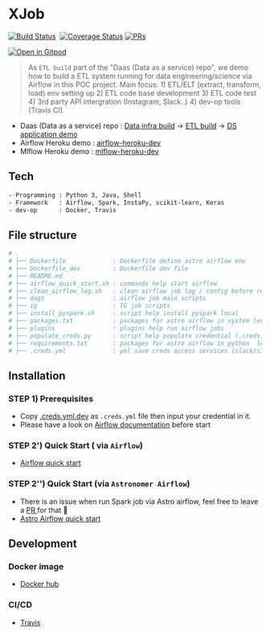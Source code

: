 # XJob

[![Build Status](https://img.shields.io/travis/yennanliu/Python.svg?label=Travis%20CI&logo=travis&style=flat-square)](https://travis-ci.org/yennanliu/Xjob)&nbsp;
[![Coverage Status](https://coveralls.io/repos/github/yennanliu/XJob/badge.svg)](https://coveralls.io/github/yennanliu/XJob)
[![PRs](https://img.shields.io/badge/PRs-welcome-6574cd.svg)](https://github.com/yennanliu/Xjob/pulls)

[![Open in Gitpod](https://gitpod.io/button/open-in-gitpod.svg?style=flat-square)](https://gitpod.io/#https://github.com/yennanliu/Xjob)

> As `ETL build` part of the "Daas (Data as a service) repo", we demo how to build a ETL system running for data engineering/science via Airflow in this POC project. Main focus:  1) ETL/ELT (extract, transform, load) env setting up 2) ETL code base development 3) ETL code test 4) 3rd party API intergration (Instagram, Slack..) 4) dev-op tools (Travis CI). 

* Daas (Data as a service) repo :  [Data infra build](https://github.com/yennanliu/data_infra_repo) -> [ETL build](https://github.com/yennanliu/XJob) -> [DS application demo](https://github.com/yennanliu/analysis)
* Airflow Heroku demo : [airflow-heroku-dev](https://github.com/yennanliu/airflow-heroku-dev)
* Mlflow Heroku demo : [mlflow-heroku-dev](https://github.com/yennanliu/mlflow-heroku-dev)


## Tech 
```bash 
- Programming : Python 3, Java, Shell 
- Framework   : Airflow, Spark, InstaPy, scikit-learn, Keras 
- dev-op      : Docker, Travis  
```

## File structure
```bash
# .
# ├── Dockerfile             : Dockerfile define astro airflow env 
# ├── Dockerfile_dev         : Dockerfile dev file 
# ├── README.md
# ├── airflow_quick_start.sh : commands help start airflow 
# ├── clean_airflow_log.sh   : clean airflow job log / config before reboost airflow
# ├── dags                   : airflow job main scripts 
# ├── ig                     : IG job scripts 
# ├── install_pyspark.sh     : script help install pyspark local 
# ├── packages.txt           : packages for astro airflow in system level 
# ├── plugins                : plugins help run airflow jobs 
# ├── populate_creds.py      : script help populate credential (.creds.yml) to airflow 
# ├── requirements.txt       : packages for astro airflow in python  level 
# ├── .creds.yml             : yml save creds access services (slack/s3/...) 

```

## Installation 

### STEP 1) Prerequisites
- Copy [.creds.yml.dev](https://github.com/yennanliu/Xjob/blob/master/.creds.yml.dev) as `.creds.yml` file then input your credential in it.
- Please have a look on [Airflow documentation](https://airflow.apache.org/) before start

### STEP 2') Quick Start ( via `Airflow`)
- [Airflow quick start](https://github.com/yennanliu/Xjob/blob/master/doc/airflow_quick_start.md)

### STEP 2'') Quick Start (via `Astronomer Airflow`)
- There is an issue when run Spark job via Astro airflow, feel free to leave a [ PR ](https://github.com/yennanliu/Xjob/pulls)for that 🙏
- [Astro Airflow quick start ](https://github.com/yennanliu/Xjob/blob/master/doc/astro_airflow_quick_start.md)

## Development 

### Docker image 
- [Docker hub](https://cloud.docker.com/u/yennanliu/repository/docker/yennanliu/xjob_env_instance)

### CI/CD 
- [Travis](https://travis-ci.org/yennanliu/Xjob/builds)

